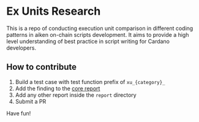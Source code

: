 # Ex Units Research

This is a repo of conducting execution unit comparison in different coding patterns in aiken on-chain scripts development. It aims to provide a high level understanding of best practice in script writing for Cardano developers.

## How to contribute

1. Build a test case with test function prefix of `xu_{category}_`
2. Add the finding to the [core report](./report/report.md)
3. Add any other report inside the `report` directory
4. Submit a PR

Have fun!
